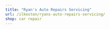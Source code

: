```yaml
---
title: "Ryan's Auto Repairs Servicing"
url: /ilkeston/ryans-auto-repairs-servicing/
shop: car repair
---
```

